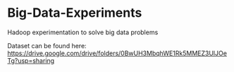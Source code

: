 # Big-Data-Experiments

Hadoop experimentation to solve big data problems

Dataset can be found here:
https://drive.google.com/drive/folders/0BwUH3MbqhWE1Rk5MMEZ3UlJOeTg?usp=sharing
